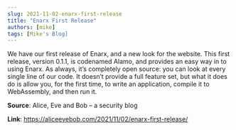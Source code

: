 ```yaml
---
slug: 2021-11-02-enarx-first-release
title: "Enarx First Release"
authors: [mike]
tags: [Mike's Blog]
---
```

We have our first release of Enarx, and a new look for the website. This first release, version 0.1.1, is codenamed Alamo, and provides an easy way in to using Enarx. As always, it’s completely open source: you can look at every single line of our code. It doesn’t provide a full feature set, but what it does do is allow you, for the first time, to write an application, compile it to WebAssembly, and then run it.

**Source**: Alice, Eve and Bob – a security blog

**Link**: https://aliceevebob.com/2021/11/02/enarx-first-release/